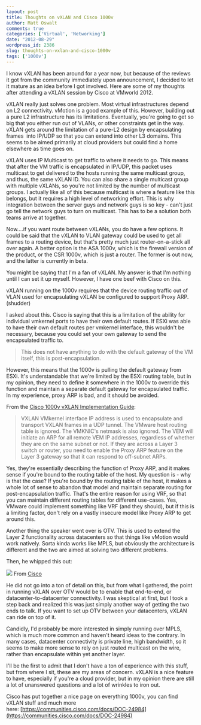 ```yaml
---
layout: post
title: Thoughts on vXLAN and Cisco 1000v
author: Matt Oswalt
comments: true
categories: ['Virtual', 'Networking']
date: "2012-08-29"
wordpress_id: 2386
slug: thoughts-on-vxlan-and-cisco-1000v
tags: ['1000v']
---
```



I know vXLAN has been around for a year now, but because of the reviews it got from the community immediately upon announcement, I decided to let it mature as an idea before I got involved. Here are some of my thoughts after attending a vXLAN session by Cisco at VMworld 2012.

vXLAN really just solves one problem. Most virtual infrastructures depend on L2 connectivity. vMotion is a good example of this. However, building out a pure L2 infrastructure has its limitations. Eventually, you're going to get so big that you either run out of VLANs, or other constraints get in the way. vXLAN gets around the limitation of a pure-L2 design by encapsulating frames  into IP/UDP so that you can extend into other L3 domains. This seems to be aimed primarily at cloud providers but could find a home elsewhere as time goes on.

vXLAN uses IP Multicast to get traffic to where it needs to go. This means that after the VM traffic is encapsulated in IP/UDP, this packet uses multicast to get delivered to the hosts running the same multicast group, and thus, the same vXLAN ID. You can also share a single multicast group with multiple vXLANs, so you're not limited by the number of multicast groups. I actually like all of this because multicast is where a feature like this belongs, but it requires a high level of networking effort. This is why integration between the server guys and network guys is so key - can't just go tell the network guys to turn on multicast. This has to be a solution both teams arrive at together.

Now....if you want route between vXLANs, you do have a few options. It could be said that the vXLAN to VLAN gateway could be used to get all frames to a routing device, but that's pretty much just router-on-a-stick all over again. A better option is the ASA 1000v, which is the firewall version of the product, or the CSR 1000v, which is just a router. The former is out now, and the latter is currently in beta.

You might be saying that I'm a fan of vXLAN. My answer is that I'm nothing until I can set it up myself. However, I have one beef with Cisco on this.

vXLAN running on the 1000v requires that the device routing traffic out of VLAN used for encapsulating vXLAN be configured to support Proxy ARP. (shudder)

I asked about this. Cisco is saying that this is a limitation of the ability for individual vmkernel ports to have their own default routes. If ESXi was able to have their own default routes per vmkernel interface, this wouldn't be necessary, because you could set your own gateway to send the encapsulated traffic to.

> This does not have anything to do with the default gateway of the VM itself, this is post-encapsulation.

However, this means that the 1000v is pulling the default gateway from ESXi. It's understandable that we're limited by the ESXi routing table, but in my opinion, they need to define it somewhere in the 1000v to override this function and maintain a separate default gateway for encapsulated traffic. In my experience, proxy ARP is bad, and it should be avoided.

From the [Cisco 1000v vXLAN Implementation Guide](http://www.cisco.com/en/US/prod/collateral/switches/ps9441/ps9902/guide_c07-702975.html#wp9000053):

> VXLAN VMkernel interface IP address is used to encapsulate and transport VXLAN frames in a UDP tunnel. The VMware host routing table is ignored. The VMKNIC's netmask is also ignored. The VEM will initiate an ARP for all remote VEM IP addresses, regardless of whether they are on the same subnet or not. If they are across a Layer 3 switch or router, you need to enable the Proxy ARP feature on the Layer 3 gateway so that it can respond to off-subnet ARPs.

Yes, they're essentially describing the function of Proxy ARP, and it makes sense if you're bound to the routing table of the host. My question is - why is that the case? If you're bound by the routing table of the host, it makes a whole lot of sense to abandon that model and maintain separate routing for post-encapsulation traffic. That's the entire reason for using VRF, so that you can maintain different routing tables for different use-cases. Yes, VMware could implement something like VRF (and they should), but if this is a limiting factor, don't rely on a vastly insecure model like Proxy ARP to get around this.

Another thing the speaker went over is OTV. This is used to extend the Layer 2 functionality across datacenters so that things like vMotion would work natively. Sorta kinda works like MPLS, but obviously the architecture is different and the two are aimed at solving two different problems.

Then, he whipped this out:

[![](assets/2012/08/VXLANoOTV.png)](assets/2012/08/VXLANoOTV.png) From [Cisco](http://www.cisco.com/web/CA/plus/assets/pdf/Cisco-Plus-Toronto-Enterprise-Private-Cloud-Computing-SCOMRIE.pdf)

He did not go into a ton of detail on this, but from what I gathered, the point in running vXLAN over OTV would be to enable that end-to-end, or datacenter-to-datacenter connectivity. I was skeptical at first, but I took a step back and realized this was just simply another way of getting the two ends to talk. If you want to set up OTV between your datacenters, vXLAN can ride on top of it.

Candidly, I'd probably be more interested in simply running over MPLS, which is much more common and haven't heard ideas to the contrary. In many cases, datacenter connectivity is private line, high bandwidth, so it seems to make more sense to rely on just routed multicast on the wire, rather than encapsulate within yet another layer.

I'll be the first to admit that I don't have a ton of experience with this stuff, but from where I sit, these are my areas of concern. vXLAN is a nice feature to have, especially if you're a cloud provider, but in my opinion there are still a lot of unanswered questions and a lot of wrinkles to iron out.

Cisco has put together a nice page on everything 1000v, you can find vXLAN stuff and much more here: [https://communities.cisco.com/docs/DOC-24984](https://communities.cisco.com/docs/DOC-24984)
